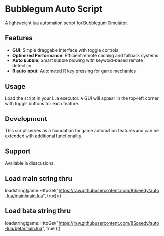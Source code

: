 # Bubblegum Auto Script

A lightweight lua automation script for Bubblegum Simulator.

## Features

- **GUI**: Simple draggable interface with toggle controls
- **Optimized Performance**: Efficient remote caching and fallback systems
- **Auto Bubble**: Smart bubble blowing with keyword-based remote detection
- **R auto input**: Automated R key pressing for game mechanics

## Usage
Load the script in your Lua executor. A GUI will appear in the top-left corner with toggle buttons for each feature.

## Development
This script serves as a foundation for game automation features and can be extended with additional functionality.

## Support
Available in disscusions.

## Load main string thru
loadstring(game:HttpGet("https://raw.githubusercontent.com/8Speedy/auto-lua/main/main.lua", true))() 

## Load beta string thru
loadstring(game:HttpGet("https://raw.githubusercontent.com/8Speedy/auto-lua/beta/main.lua", true))()
